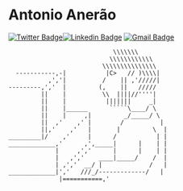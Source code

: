 # Antonio Anerão 
[![Twitter Badge](https://img.shields.io/badge/-@AntonioAnerao-1ca0f1?style=flat-square&labelColor=1ca0f1&logo=twitter&logoColor=white&link=https://twitter.com/AntonioAnerao)](https://twitter.com/AntonioAnerao)[![Linkedin Badge](https://img.shields.io/badge/-anerao--junior-blue?style=flat-square&logo=Linkedin&logoColor=white&link=https://www.linkedin.com/in/anerao-junior/)](https://www.linkedin.com/in/anerao-junior/)
[![Gmail Badge](https://img.shields.io/badge/-aneraojunior@gmail.com-c14438?style=flat-square&logo=Gmail&logoColor=white&link=mailto:aneraojunior@gmail.com)](mailto:aneraojunior@gmail.com)

```
                             \\\\\\\
                            \\\\\\\\\\\\
                          \\\\\\\\\\\\\\\
  -----------,-|           |C>   // )\\\\|
           ,','|          /    || ,'/////|
---------,','  |         (,    ||   /////
         ||    |          \\  ||||//''''|
         ||    |           |||||||     _|
         ||    |______      `````\____/ \
         ||    |     ,|         _/_____/ \
         ||  ,'    ,' |        /          |
         ||,'    ,'   |       |         \  |
_________|/    ,'     |      /           | |
_____________,'      ,',_____|      |    | |
             |     ,','      |      |    | |
             |   ,','    ____|_____/    /  |
             | ,','  __/ |             /   |
_____________|','   ///_/-------------/   |
              |===========,'
```

<!--
**aneraojunior/aneraojunior** is a ✨ _special_ ✨ repository because its `README.md` (this file) appears on your GitHub profile.

Here are some ideas to get you started:

- 🔭 I’m currently working on ...
- 🌱 I’m currently learning ...
- 👯 I’m looking to collaborate on ...
- 🤔 I’m looking for help with ...
- 💬 Ask me about ...
- 📫 How to reach me: ...
- 😄 Pronouns: ...
- ⚡ Fun fact: ...
-->
